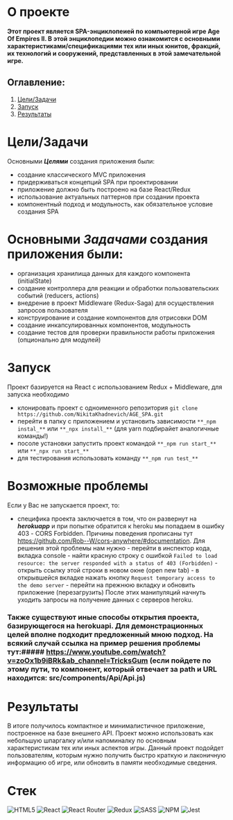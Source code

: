 # O проекте

**Этот проект является SPA-энциклопеией по компьютерной игре Age Of Empires II. В этой энциклопедии можно ознакомится с основными характеристиками/спецификациями тех или иных юнитов, фракций, их технологий и сооружений, представленных в этой замечательной игре.**

## Оглавление:

1. [Цели/Задачи](#Цели/Задачи)
2. [Запуск](#Запуск)
3. [Результаты](#Результаты)

# Цели/Задачи

Основными **_Целями_** создания приложения были:

- создание классического MVC приложения
- придерживаться концепций SPA при проектировании
- приложение должно быть построено на базе React/Redux
- использование актуальных паттернов при создании проекта
- компонентный подход и модульность, как обязательное условие создания SPA

# Основными **_Задачами_** создания приложения были:

- организация хранилища данных для каждого компонента (initialState)
- создание контроллера для реакции и обработки пользовательских событий (reducers, aсtions)
- внедрение в проект Middleware (Redux-Saga) для осуществления запросов пользователя
- конструирование и создание компонентов для отрисовки DOM
- создание инкапсулированных компонентов, модульность
- создание тестов для проверки правильности работы приложения (опционально для модулей)

# Запуск

Проект базируется на React с использованием Redux + Middleware, для запуска необходимо

- клонировать проект с одноименного репозитория `git clone https://github.com/NikitaKhadnevich/AGE_SPA.git`
- перейти в папку с приложением и установить зависимости `**_npm instal_**` или `**_npx install_**` (для yarn подбирайет аналогичные команды!)
- посоле установки запустить проект командой `**_npm run start_**` или `**_npx run start_**`
- для тестирования использовать команду `**_npm run test_**` 

# Возможные проблемы

Если у Вас не запускается проект, то:

- специфика проекта заключается в том, что он развернут на **_herokuapp_** и при попытке обратится к heroku мы попадаем в ошибку 403 - CORS Forbidden. Причины поведения прописаны тут
  https://github.com/Rob--W/cors-anywhere/#documentation. Для решения этой проблемы нам нужно - перейти в инспектор кода, вкладка console - найти красную строку с ошибкой `Failed to load resource: the server responded with a status of 403 (Forbidden)` - открыть ссылку этой строки в новом окне (open new tab) - в открывшейся вкладке нажать кнопку `Request temporary access to the demo server` - перейти на прежнюю вкладку и обновить приложение (перезагрузить)
  После этих манипуляций начнуть уходить запросы на получение данных с серверов heroku.

### Также существуют иные способы открытия проекта, базирующегося на herokuapi. Для демонстрационных целей вполне подходит предложенный мною подход. На всякий случай ссылка на пример решения проблемы тут:##### https://www.youtube.com/watch?v=zoOx1b9iBRk&ab_channel=TricksGum (если пойдете по этому пути, то компонент, который отвечает за path и URL находится: src/components/Api/Api.js)

# Результаты

В итоге получилось компактное и минималистичное приложение, построенное на базе внешнего API. Проект можно использовать как небольшую шпаргалку и/или напоминалку по основным характеристикам тех или иных аспектов игры. Данный проект подойдет пользователям, которым нужно получить быстро краткую и лаконичную информацию об игре, или обновить в памяти необходимые сведения.

# Стек

![HTML5](https://img.shields.io/badge/html5-%23E34F26.svg?style=for-the-badge&logo=html5&logoColor=white)
![React](https://img.shields.io/badge/react-%2320232a.svg?style=for-the-badge&logo=react&logoColor=%2361DAFB)
![React Router](https://img.shields.io/badge/React_Router-CA4245?style=for-the-badge&logo=react-router&logoColor=white)
![Redux](https://img.shields.io/badge/redux-%23593d88.svg?style=for-the-badge&logo=redux&logoColor=white)
![SASS](https://img.shields.io/badge/SASS-hotpink.svg?style=for-the-badge&logo=SASS&logoColor=white)
![NPM](https://img.shields.io/badge/NPM-%23000000.svg?style=for-the-badge&logo=npm&logoColor=white)
![Jest](https://img.shields.io/badge/-jest-%23C21325?style=for-the-badge&logo=jest&logoColor=white)

